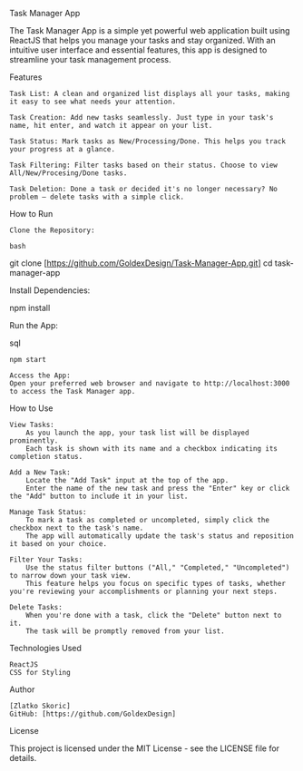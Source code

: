 Task Manager App

The Task Manager App is a simple yet powerful web application built using ReactJS that helps you manage your tasks and stay organized. 
With an intuitive user interface and essential features, this app is designed to streamline your task management process.

Features

    Task List: A clean and organized list displays all your tasks, making it easy to see what needs your attention.

    Task Creation: Add new tasks seamlessly. Just type in your task's name, hit enter, and watch it appear on your list.

    Task Status: Mark tasks as New/Processing/Done. This helps you track your progress at a glance.

    Task Filtering: Filter tasks based on their status. Choose to view All/New/Procesing/Done tasks.

    Task Deletion: Done a task or decided it's no longer necessary? No problem – delete tasks with a simple click.

How to Run

    Clone the Repository:

    bash

git clone [https://github.com/GoldexDesign/Task-Manager-App.git]
cd task-manager-app

Install Dependencies:

npm install

Run the App:

sql

    npm start

    Access the App:
    Open your preferred web browser and navigate to http://localhost:3000 to access the Task Manager app.

How to Use

    View Tasks:
        As you launch the app, your task list will be displayed prominently.
        Each task is shown with its name and a checkbox indicating its completion status.

    Add a New Task:
        Locate the "Add Task" input at the top of the app.
        Enter the name of the new task and press the "Enter" key or click the "Add" button to include it in your list.

    Manage Task Status:
        To mark a task as completed or uncompleted, simply click the checkbox next to the task's name.
        The app will automatically update the task's status and reposition it based on your choice.

    Filter Your Tasks:
        Use the status filter buttons ("All," "Completed," "Uncompleted") to narrow down your task view.
        This feature helps you focus on specific types of tasks, whether you're reviewing your accomplishments or planning your next steps.

    Delete Tasks:
        When you're done with a task, click the "Delete" button next to it.
        The task will be promptly removed from your list.

Technologies Used

    ReactJS
    CSS for Styling

Author

    [Zlatko Skoric]
    GitHub: [https://github.com/GoldexDesign]

License

This project is licensed under the MIT License - see the LICENSE file for details.
